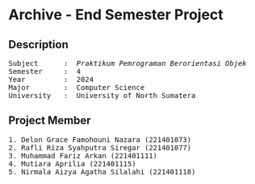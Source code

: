# Archive - End Semester Project

## Description
<pre>
Subject      :  <i>Praktikum Pemrograman Berorientasi Objek</i>
Semester     :  4
Year         :  2024
Major        :  Computer Science
University   :  University of North Sumatera
</pre>

## Project Member
<pre>
1. Delon Grace Famohouni Nazara (221401073)
2. Rafli Riza Syahputra Siregar (221401077)
3. Muhammad Fariz Arkan (221401111)
4. Mutiara Aprilia (221401115)
5. Nirmala Aizya Agatha Silalahi (221401118)
</pre>
